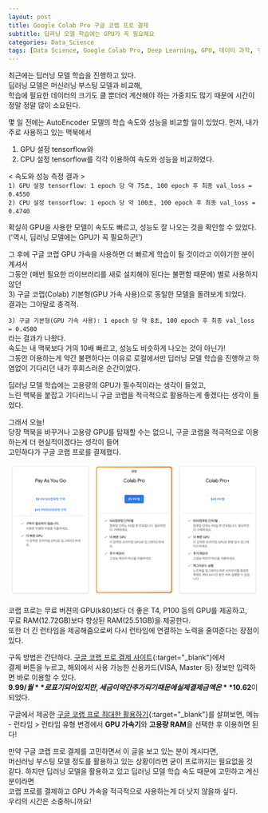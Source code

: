 ```yaml
---
layout: post
title: Google Colab Pro 구글 코랩 프로 결제
subtitle: 딥러닝 모델 학습에는 GPU가 꼭 필요해요
categories: Data_Science
tags: [Data Science, Google Colab Pro, Deep Learning, GPU, 데이터 과학, 구글 코랩 프로, 딥러닝]
---
```


최근에는 딥러닝 모델 학습을 진행하고 있다.  
딥러닝 모델은 머신러닝 부스팅 모델과 비교해,   
학습에 필요한 데이터의 크기도 클 뿐더러 계산해야 하는 가중치도 많기 때문에 시간이 정말 정말 많이 소요된다.   
  
몇 일 전에는 AutoEncoder 모델의 학습 속도와 성능을 비교할 일이 있었다.
먼저, 내가 주로 사용하고 있는 맥북에서    
1) GPU 설정 tensorflow와     
2) CPU 설정 tensorflow를 각각 이용하여 속도와 성능을 비교하였다.   
  
< 속도와 성능 측정 결과 >    
`1) GPU 설정 tensorflow: 1 epoch 당 약 75초, 100 epoch 후 최종 val_loss = 0.4550`  
`2) CPU 설정 tensorflow: 1 epoch 당 약 100초, 100 epoch 후 최종 val_loss = 0.4740`  
  
확실히 GPU을 사용한 모델이 속도도 빠르고, 성능도 잘 나오는 것을 확인할 수 있었다. 
('역시, 딥러닝 모델에는 GPU가 꼭 필요하군!') 
  
그 후에 구글 코랩 GPU 가속을 사용하면 더 빠르게 학습이 될 것이라고 이야기한 분이 계셔서  
그동안 (매번 필요한 라이브러리를 새로 설치해야 된다는 불편함 때문에) 별로 사용하지 않던  
3) 구글 코랩(Colab) 기본형(GPU 가속 사용)으로 동일한 모델을 돌려보게 되었다.   
결과는 그야말로 충격적.   
   
`3) 구글 기본형(GPU 가속 사용): 1 epoch 당 약 8초, 100 epoch 후 최종 val_loss = 0.4580`  
라는 결과가 나왔다.     
속도는 내 맥북보다 거의 10배 빠르고, 성능도 비슷하게 나오는 것이 아닌가!     
그동안 이용하는게 약간 불편하다는 이유로 로컬에서만 딥러닝 모델 학습을 진행하고 하염없이 기다리던 내가 후회스러운 순간이었다.       
  
딥러닝 모델 학습에는 고용량의 GPU가 필수적이라는 생각이 들었고,   
느린 맥북을 붙잡고 기다리느니 구글 코랩을 적극적으로 활용하는게 좋겠다는 생각이 들었다.   
   
그래서 오늘!    
당장 맥북을 바꾸거나 고용량 GPU를 탑재할 수는 없으니,
구글 코랩을 적극적으로 이용하는게 더 현실적이겠다는 생각이 들어         
고민하다가 구글 코랩 프로를 결제했다. 
  
![Google Colab Plan](/assets/images/google_colab_plan.png "Google Colab Plan")  
    
코랩 프로는 무료 버젼의 GPU(k80)보다 더 좋은 T4, P100 등의 GPU를 제공하고,  
무료 RAM(12.72GB)보다 향상된 RAM(25.51GB)을 제공한다.   
또한 더 긴 런타임을 제공해줌으로써 다시 런타임에 연결하는 노력을 줄여준다는 장점이 있다.   
  
구독 방법은 간단하다. 
[구글 코랩 프로 결제 사이트](https://colab.research.google.com/signup){:target="_blank"}에서  
결제 버튼을 누르고, 해외에서 사용 가능한 신용카드(VISA, Master 등) 정보만 입력하면 바로 이용할 수 있다.    
**$9.99/월**로 표기되어 있지만, 세금이 약간 추가되기 때문에 실제 결제 금액은 **$10.62**이 되었다. 
  
구글에서 제공한 [구글 코랩 프로 최대한 활용하기](https://colab.research.google.com/notebooks/pro.ipynb){:target="_blank"}를 살펴보면, 
메뉴 - 런타임 > 런타임 유형 변경에서 **GPU 가속기**와 **고용량 RAM**을 선택한 후 이용하면 된다!  
  
만약 구글 코랩 프로 결제를 고민하면서 이 글을 보고 있는 분이 계시다면,    
머신러닝 부스팅 모델 정도를 활용하고 있는 상황이라면 굳이 프로까지는 필요없을 것 같다. 
하지만 딥러닝 모델을 활용하고 있고 딥러닝 모델 학습 속도 때문에 고민하고 계신 분이라면   
코랩 프로를 결제하고 GPU 가속을 적극적으로 사용하는게 더 낫지 않을까 싶다.  
우리의 시간은 소중하니까요!  
   
  
  
